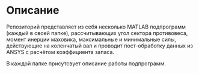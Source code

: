 # Описание
Репозиторий представляет из себя несколько MATLAB подпрограмм (каждый в своей папке), рассчитывающих угол сектора противовеса, момент инерции маховика, максимальные и минимальные силы, действующие на коленчатый вал и проводит пост-обработку данных из ANSYS c расчётом коэффициента запаса.

В каждой папке присутсвует описание работы подпрограмм.


